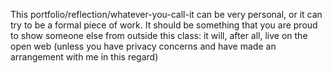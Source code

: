 This portfolio/reflection/whatever-you-call-it can be very personal, or it can try to be a formal piece of work. It should be something that you are proud to show someone else from outside this class: it will, after all, live on the open web (unless you have privacy concerns and have made an arrangement with me in this regard)
